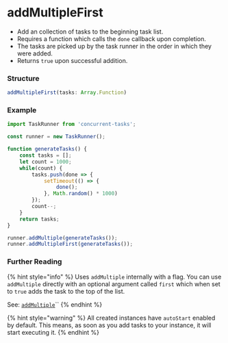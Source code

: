 # addMultipleFirst

* Add an collection of tasks to the beginning task list. 
* Requires a function which calls the `done` callback upon completion. 
* The tasks are picked up by the task runner in the order in which they were added. 
* Returns `true` upon successful addition.

### Structure

```javascript
addMultipleFirst(tasks: Array.Function)
```

### Example

```javascript
import TaskRunner from 'concurrent-tasks';

const runner = new TaskRunner();

function generateTasks() {
    const tasks = [];
    let count = 1000;
    while(count) {
        tasks.push(done => {
            setTimeout(() => {
                done();
            }, Math.random() * 1000)
        });
        count--;
    }
    return tasks;
}

runner.addMultiple(generateTasks());
runner.addMultipleFirst(generateTasks());
```

### Further Reading

{% hint style="info" %}
Uses `addMultiple` internally with a flag. You can use `addMultiple` directly with an optional argument called `first` which when set to `true` adds the task to the top of the list. 

See: [`addMultiple`](addmultiple.md)\`\`
{% endhint %}

{% hint style="warning" %}
All created instances have `autoStart` enabled by default. This means, as soon as you add tasks to your instance, it will start executing it.
{% endhint %}

